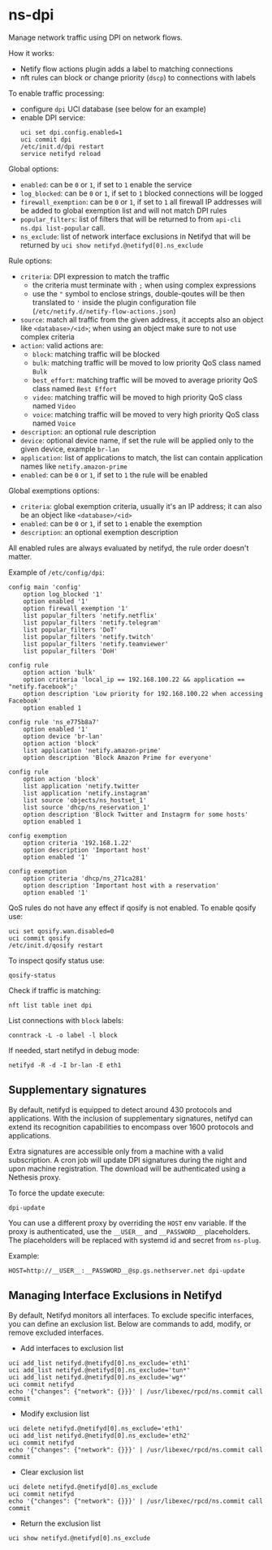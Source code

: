 # ns-dpi

Manage network traffic using DPI on network flows.

How it works:
- Netify flow actions plugin adds a label to matching connections
- nft rules can block or change priority (`dscp`) to connections with labels

To enable traffic processing:
- configure `dpi` UCI database (see below for an example)
- enable DPI service:
  ```
  uci set dpi.config.enabled=1
  uci commit dpi
  /etc/init.d/dpi restart
  service netifyd reload
  ```

Global options:

- `enabled`: can be `0` or `1`, if set to `1` enable the service
- `log_blocked`: can be `0` or `1`, if set to `1` blocked connections will be logged
- `firewall_exemption`: can be `0` or `1`, if set to `1` all firewall IP addresses will be
  added to global exemption list and will not match DPI rules
- `popular_filters`: list of filters that will be returned to from `api-cli ns.dpi list-popular` call.
- `ns_exclude`: list of network interface exclusions in Netifyd that will be returned by `uci show netifyd.@netifyd[0].ns_exclude`

Rule options:

- `criteria`: DPI expression to match the traffic
  - the criteria must terminate with `;` when using complex expressions
  - use the `"` symbol to enclose strings, double-qoutes will be then translated to `'` inside the plugin configuration file (`/etc/netify.d/netify-flow-actions.json`)
- `source`: match all traffic from the given address, it accepts also an object like `<database>/<id>`;  when using an object make sure to not use complex criteria
- `action`: valid actions are:
  - `block`: matching traffic will be blocked
  - `bulk`: matching traffic will be moved to low priority QoS class named `Bulk`
  - `best_effort`: matching traffic will be moved to average priority QoS class named `Best Effort`
  - `video`: matching traffic will be moved to high priority QoS class named `Video`
  - `voice`: matching traffic will be moved to very high priority QoS class named `Voice`
- `description`: an optional rule description
- `device`: optional device name, if set the rule will be applied only to the given device, example `br-lan`
- `application`: list of applications to match, the list can contain application names like `netify.amazon-prime`
- `enabled`: can be `0` or `1`, if set to `1` the rule will be enabled

Global exemptions options:

- `criteria`: global exemption criteria, usually it's an IP address; it can also be an object like `<database>/<id>`
- `enabled`: can be `0` or `1`, if set to `1` enable the exemption
- `description`: an optional exemption description

All enabled rules are always evaluated by netifyd, the rule order doesn't matter.

Example of `/etc/config/dpi`:
```
config main 'config'
	option log_blocked '1'
	option enabled '1'
	option firewall_exemption '1'
	list popular_filters 'netify.netflix'
	list popular_filters 'netify.telegram'
	list popular_filters 'DoT'
	list popular_filters 'netify.twitch'
	list popular_filters 'netify.teamviewer'
	list popular_filters 'DoH'

config rule
	option action 'bulk'
	option criteria 'local_ip == 192.168.100.22 && application == "netify.facebook";'
	option description 'Low priority for 192.168.100.22 when accessing Facebook'
	option enabled 1

config rule 'ns_e775b8a7'
	option enabled '1'
	option device 'br-lan'
	option action 'block'
	list application 'netify.amazon-prime'
	option description 'Block Amazon Prime for everyone'

config rule
	option action 'block'
	list application 'netify.twitter
	list application 'netify.instagram'
	list source 'objects/ns_hostset_1'
	list source 'dhcp/ns_reservation_1'
	option description 'Block Twitter and Instagrm for some hosts'
	option enabled 1

config exemption
	option criteria '192.168.1.22'
	option description 'Important host'
	option enabled '1'

config exemption
	option criteria 'dhcp/ns_271ca281'
	option description 'Important host with a reservation'
	option enabled '1'
```

QoS rules do not have any effect if qosify is not enabled.
To enable qosify use:
```
uci set qosify.wan.disabled=0
uci commit qosify
/etc/init.d/qosify restart
```

To inspect qosify status use:
```
qosify-status
```

Check if traffic is matching:
```
nft list table inet dpi
```

List connections with `block` labels:
```
conntrack -L -o label -l block
```

If needed, start netifyd in debug mode:
```
netifyd -R -d -I br-lan -E eth1
```

## Supplementary signatures

By default, netifyd is equipped to detect around 430 protocols and applications. With the inclusion of
supplementary signatures, netifyd can extend its recognition capabilities to encompass over 1600 protocols and applications.

Extra signatures are accessible only from a machine with a valid subscription.
A cron job will update DPI signatures during the night and upon machine registration.
The download will be authenticated using a Nethesis proxy.

To force the update execute:
```
dpi-update
```

You can use a different proxy by overriding the `HOST` env variable.
If the proxy is authenticated, use the `__USER__` and `__PASSWORD__` placeholders.
The placeholders will be replaced with systemd id and secret from `ns-plug`.

Example:
```
HOST=http://__USER__:__PASSWORD__@sp.gs.nethserver.net dpi-update
```

## Managing Interface Exclusions in Netifyd

By default, Netifyd monitors all interfaces. To exclude specific interfaces, you can define an exclusion list. Below are commands to add, modify, or remove excluded interfaces.

- Add interfaces to exclusion list
```
uci add_list netifyd.@netifyd[0].ns_exclude='eth1'
uci add_list netifyd.@netifyd[0].ns_exclude='tun*'
uci add_list netifyd.@netifyd[0].ns_exclude='wg*'
uci commit netifyd
echo '{"changes": {"network": {}}}' | /usr/libexec/rpcd/ns.commit call commit
```

- Modify exclusion list
```
uci delete netifyd.@netifyd[0].ns_exclude='eth1'
uci add_list netifyd.@netifyd[0].ns_exclude='eth2'
uci commit netifyd
echo '{"changes": {"network": {}}}' | /usr/libexec/rpcd/ns.commit call commit
```

- Clear exclusion list
```
uci delete netifyd.@netifyd[0].ns_exclude
uci commit netifyd
echo '{"changes": {"network": {}}}' | /usr/libexec/rpcd/ns.commit call commit
```

- Return the exclusion list
```
uci show netifyd.@netifyd[0].ns_exclude
```
